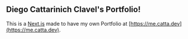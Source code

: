 ## Diego Cattarinich Clavel's Portfolio!

This is a [Next.js](https://nextjs.org/) made to have my own Portfolio at [https://me.catta.dev](https://me.catta.dev).